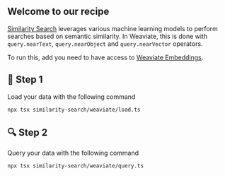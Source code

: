 ## Welcome to our recipe 

[Similarity Search](https://weaviate.io/blog/vector-search-explained) leverages various machine learning models to perform searches based on semantic similarity. In Weaviate, this is done with `query.nearText`, `query.nearObject` and `query.nearVector` operators.

To run this, add you need to have access to [Weaviate Embeddings](https://weaviate.io/blog/introducing-weaviate-embeddings). 

## 🌱 Step 1
Load your data with the following command


```bash
npx tsx similarity-search/weaviate/load.ts
```

## 🔍 Step 2
Query your data with the following command

```bash
npx tsx similarity-search/weaviate/query.ts
```
